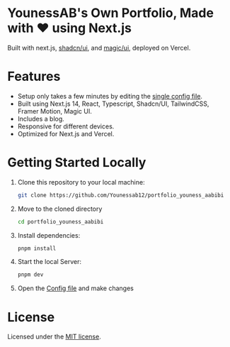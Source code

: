 # YounessAB's Own Portfolio, Made with ❤️ using Next.js

Built with next.js, [shadcn/ui](https://ui.shadcn.com/), and [magic/ui](https://magicui.design/), deployed on Vercel.

# Features

- Setup only takes a few minutes by editing the [single config file](./src/data/resume.tsx).
- Built using Next.js 14, React, Typescript, Shadcn/UI, TailwindCSS, Framer Motion, Magic UI.
- Includes a blog.
- Responsive for different devices.
- Optimized for Next.js and Vercel.

# Getting Started Locally

1. Clone this repository to your local machine:

   ```bash
   git clone https://github.com/Younessab12/portfolio_youness_aabibi
   ```

2. Move to the cloned directory

   ```bash
   cd portfolio_youness_aabibi
   ```

3. Install dependencies:

   ```bash
   pnpm install
   ```

4. Start the local Server:

   ```bash
   pnpm dev
   ```

5. Open the [Config file](./src/data/resume.tsx) and make changes

# License

Licensed under the [MIT license](https://github.com/yyassif/portfolio/blob/main/LICENSE).
